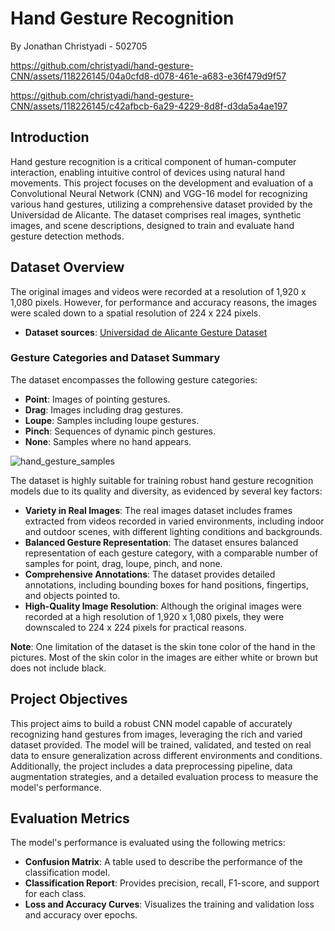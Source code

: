 # Hand Gesture Recognition

By Jonathan Christyadi - 502705


https://github.com/christyadi/hand-gesture-CNN/assets/118226145/04a0cfd8-d078-461e-a683-e36f479d9f57

https://github.com/christyadi/hand-gesture-CNN/assets/118226145/c42afbcb-6a29-4229-8d8f-d3da5a4ae197

## Introduction

Hand gesture recognition is a critical component of human-computer interaction, enabling intuitive control of devices using natural hand movements. This project focuses on the development and evaluation of a Convolutional Neural Network (CNN) and VGG-16 model for recognizing various hand gestures, utilizing a comprehensive dataset provided by the Universidad de Alicante. The dataset comprises real images, synthetic images, and scene descriptions, designed to train and evaluate hand gesture detection methods.

## Dataset Overview

The original images and videos were recorded at a resolution of 1,920 x 1,080 pixels. However, for performance and accuracy reasons, the images were scaled down to a spatial resolution of 224 x 224 pixels.

- **Dataset sources**: [Universidad de Alicante Gesture Dataset](https://www.dlsi.ua.es/~jgallego/datasets/gestures/)

### Gesture Categories and Dataset Summary

The dataset encompasses the following gesture categories:

- **Point**: Images of pointing gestures.
- **Drag**: Images including drag gestures.
- **Loupe**: Samples including loupe gestures.
- **Pinch**: Sequences of dynamic pinch gestures.
- **None**: Samples where no hand appears.
  
![hand_gesture_samples](https://github.com/christyadi/hand-gesture-CNN/assets/118226145/52100c0d-e622-4524-950f-ef8e44422902)

The dataset is highly suitable for training robust hand gesture recognition models due to its quality and diversity, as evidenced by several key factors:

- **Variety in Real Images**: The real images dataset includes frames extracted from videos recorded in varied environments, including indoor and outdoor scenes, with different lighting conditions and backgrounds.
- **Balanced Gesture Representation**: The dataset ensures balanced representation of each gesture category, with a comparable number of samples for point, drag, loupe, pinch, and none.
- **Comprehensive Annotations**: The dataset provides detailed annotations, including bounding boxes for hand positions, fingertips, and objects pointed to.
- **High-Quality Image Resolution**: Although the original images were recorded at a high resolution of 1,920 x 1,080 pixels, they were downscaled to 224 x 224 pixels for practical reasons.

**Note**: One limitation of the dataset is the skin tone color of the hand in the pictures. Most of the skin color in the images are either white or brown but does not include black.

## Project Objectives

This project aims to build a robust CNN model capable of accurately recognizing hand gestures from images, leveraging the rich and varied dataset provided. The model will be trained, validated, and tested on real data to ensure generalization across different environments and conditions. Additionally, the project includes a data preprocessing pipeline, data augmentation strategies, and a detailed evaluation process to measure the model's performance.

## Evaluation Metrics

The model's performance is evaluated using the following metrics:

- **Confusion Matrix**: A table used to describe the performance of the classification model.
- **Classification Report**: Provides precision, recall, F1-score, and support for each class.
- **Loss and Accuracy Curves**: Visualizes the training and validation loss and accuracy over epochs.



